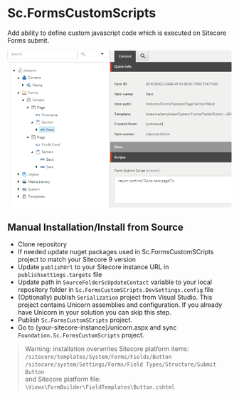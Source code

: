 # Sc.FormsCustomScripts

Add ability to define custom javascript code which is executed on Sitecore Forms submit.

![Forms Custom Scripts](documentation/forms-custom-scripts.gif)

## Manual Installation/Install from Source

* Clone repository
* If needed update nuget packages used in Sc.FormsCustomSCripts project to match your Sitecore 9 version
* Update `publishUrl` to your Sitecore instance URL in `publishsettings.targets` file
* Update path in `SourceFolderScUpdateContact` variable to your local repository folder in `Sc.FormsCustomSCripts.DevSettings.config` file
* (Optionally) publish `Serialization` project from Visual Studio. This project contains Unicorn assemblies and configuration. If you already have Unicorn in your solution you can skip this step.
* Publish `Sc.FormsCustomSCripts` project.   
* Go to {your-sitecore-instance}/unicorn.aspx and sync `Foundation.Sc.FormsCustomScripts` project.

> Warning: installation overwrites Sitecore platform items:  
> `/sitecore/templates/System/Forms/Fields/Button`  
> `/sitecore/system/Settings/Forms/Field Types/Structure/Submit Button`  
> and Sitecore platform file:  
> `\Views\FormBuilder\FieldTemplates\Button.cshtml`

